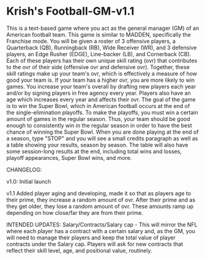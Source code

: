 # Krish's Football-GM-v1.1 
This is a text-based game where you act as the general manager (GM) of an American football team. This game is similar to MADDEN, specifically the Franchise mode. 
You will be given a roster of 3 offensive players, a Quarterback (QB), Runningback (RB), Wide Receiver (WR), and 3 defensive players, an Edge Rusher (EDGE), Line-backer (LB), and Cornerback (CB). 
Each of these players has their own unique skill rating (ovr) that contributes to the ovr of their side (offensive ovr and defensive ovr). Together, these skill ratings make up your team's ovr, which is effectively a measure of how good your team is. If your team has a higher ovr, you are more likely to win games. You increase your team's overall by drafting new players each year and/or by signing players in free agency every year. Players also have an age which increases every year and affects their ovr. 
The goal of the game is to win the Super Bowl, which in American football occurs at the end of the single-elimination playoffs. To make the playoffs, you must win a certain amount of games in the regular season. Thus, your team should be good enough to consistently win in the regular season in order to have the best chance of winning the Super Bowl. 
When you are done playing at the end of a season, type "STOP" and you will see a small credits paragraph as well as a table showing your results, season by season. The table will also have some session-long results at the end, including total wins and losses, playoff appearances, Super Bowl wins, and more.

CHANGELOG:

v1.0: Initial launch

v1.1 Added player aging and developing, made it so that as players age to their prime, they increase a random amount of ovr. After their prime and as they get older, they lose a random amount of ovr. These amounts ramp up depending on how close/far they are from their prime. 




INTENDED UPDATES:
Salary/Contracts/Salary cap - This will mirror the NFL where each player has a contract with a certain salary and, as the GM, you will need to manage their players and keep the total value of player contracts under the Salary cap. Players will ask for new contracts that reflect their skill level, age, and positional value, routinely.
